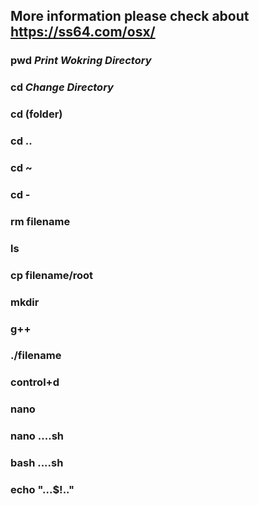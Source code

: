 ## More information please check about https://ss64.com/osx/
### pwd       *Print Wokring Directory*
### cd    *Change Directory*
### cd (folder)
### cd ..
### cd ~
### cd -
### rm filename
### ls
### cp filename/root
### mkdir
### g++
### ./filename
### control+d
### nano
### nano ....sh
### bash ....sh
### echo "...$!.."

